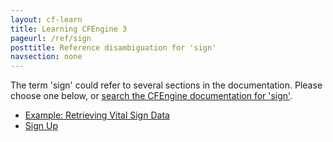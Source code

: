 ```yaml
---
layout: cf-learn
title: Learning CFEngine 3
pageurl: /ref/sign
posttitle: Reference disambiguation for 'sign'
navsection: none
---
```


The term 'sign' could refer to several sections in the documentation. Please choose one below, or
[search the CFEngine documentation for 'sign'](http://docs.cfengine.com/latest/search.html?q=sign).

- [Example: Retrieving Vital Sign Data](http://docs.cfengine.com/latest/examples-enterprise-api-examples-browsing-host-information.html#example-retrieving-vital-sign-data)
- [Sign Up](http://docs.cfengine.com/latest/guide-additional-resources.html#sign-up)
